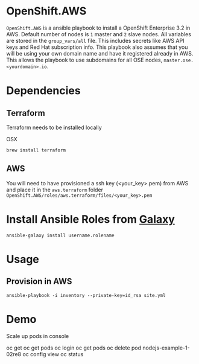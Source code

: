 # OpenShift.AWS

`OpenShift.AWS` is a ansible playbook to install a OpenShift Enterprise 3.2 in AWS. 
Default number of nodes is `1` master and `2` slave nodes. All variables are stored in the `group_vars/all` file. This includes secrets like AWS API keys and Red Hat subscription info. This playbook also assumes that you will be using your own domain name and have it registered already in AWS. This allows the playbook to use subdomains for all OSE nodes, `master.ose.<yourdomain>.io`. 

# Dependencies

## Terraform
Terraform needs to be installed locally

OSX
```
brew install terraform
```
## AWS
You will need to have provisioned a ssh key (<your_key>.pem) from AWS and place it in the `aws.terraform` folder `OpenShift.AWS/roles/aws.terraform/files/<your_key>.pem`


# Install Ansible Roles from [Galaxy](https://galaxy.ansible.com/)

```
ansible-galaxy install username.rolename
```


# Usage


## Provision in AWS 
`ansible-playbook -i inventory --private-key=id_rsa site.yml`


# Demo

Scale up pods in console

oc get
oc get pods
oc login
oc get pods
oc delete pod nodejs-example-1-02re8
oc config view
oc status
